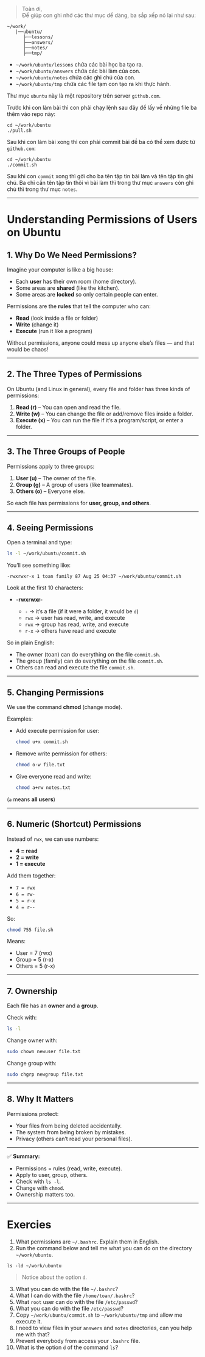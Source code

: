 >Toàn ơi,<br>
>Để giúp con ghi nhớ các thư mục dể dàng, ba sắp xếp nó lại như sau:
```
~/work/
   |──ubuntu/
      ├──lessons/
      ├──answers/
      ├──notes/
      ├──tmp/

```

- `~/work/ubuntu/lessons` chứa các bài học ba tạo ra.
- `~/work/ubuntu/answers` chứa các bài làm của con.
- `~/work/ubuntu/notes` chứa các ghi chú của con.
- `~/work/ubuntu/tmp` chứa các file tạm con tạo ra khi thực hành.

Thư mục `ubuntu` này là một repository trên server `github.com`.

Trước khi con làm bài thì con phải chạy lệnh sau đây để lấy về những file ba thêm vào repo này:

```
cd ~/work/ubuntu
./pull.sh

```

Sau khi con làm bài xong thì con phải commit bài đề ba có thể xem được từ `github.com`:

```
cd ~/work/ubuntu
./commit.sh
```

Sau khi con `commit` xong thì gởi cho ba tên tập tin bài làm và tên tập tin ghi chú.
Ba chỉ cần tên tập tin thôi vì bài làm thì trong thư mục `answers` còn ghi chú thì trong thư mục `notes`.

---

# Understanding Permissions of Users on Ubuntu

## 1. Why Do We Need Permissions?

Imagine your computer is like a big house:

* Each **user** has their own room (home directory).
* Some areas are **shared** (like the kitchen).
* Some areas are **locked** so only certain people can enter.

Permissions are the **rules** that tell the computer who can:

* **Read** (look inside a file or folder)
* **Write** (change it)
* **Execute** (run it like a program)

Without permissions, anyone could mess up anyone else’s files — and that would be chaos!

---

## 2. The Three Types of Permissions

On Ubuntu (and Linux in general), every file and folder has three kinds of permissions:

1. **Read (r)** – You can open and read the file.
2. **Write (w)** – You can change the file or add/remove files inside a folder.
3. **Execute (x)** – You can run the file if it’s a program/script, or enter a folder.

---

## 3. The Three Groups of People

Permissions apply to three groups:

1. **User (u)** – The owner of the file.
2. **Group (g)** – A group of users (like teammates).
3. **Others (o)** – Everyone else.

So each file has permissions for **user, group, and others**.

---

## 4. Seeing Permissions

Open a terminal and type:

```bash
ls -l ~/work/ubuntu/commit.sh
```

You’ll see something like:

```
-rwxrwxr-x 1 toan family 87 Aug 25 04:37 ~/work/ubuntu/commit.sh
```

Look at the first 10 characters:

* **-rwxrwxr-**

  * `-` → it’s a file (if it were a folder, it would be `d`)
  * `rwx` → user has read, write, and execute
  * `rwx` → group has read, write, and execute
  * `r-x` → others have read and execute

So in plain English:

* The owner (toan) can do everything on the file `commit.sh`.
* The group (family) can do everything on the file `commit.sh`.
* Others can read and execute the file `commit.sh`.

---

## 5. Changing Permissions

We use the command **chmod** (change mode).

Examples:

* Add execute permission for user:

  ```bash
  chmod u+x commit.sh
  ```
* Remove write permission for others:

  ```bash
  chmod o-w file.txt
  ```
* Give everyone read and write:

  ```bash
  chmod a+rw notes.txt
  ```

(`a` means **all users**)

---

## 6. Numeric (Shortcut) Permissions

Instead of `rwx`, we can use numbers:

* **4 = read**
* **2 = write**
* **1 = execute**

Add them together:

* `7 = rwx`
* `6 = rw-`
* `5 = r-x`
* `4 = r--`

So:

```bash
chmod 755 file.sh
```

Means:

* User = 7 (rwx)
* Group = 5 (r-x)
* Others = 5 (r-x)

---

## 7. Ownership

Each file has an **owner** and a **group**.

Check with:

```bash
ls -l
```

Change owner with:

```bash
sudo chown newuser file.txt
```

Change group with:

```bash
sudo chgrp newgroup file.txt
```

---

## 8. Why It Matters

Permissions protect:

* Your files from being deleted accidentally.
* The system from being broken by mistakes.
* Privacy (others can’t read your personal files).

---

✅ **Summary:**

* Permissions = rules (read, write, execute).
* Apply to user, group, others.
* Check with `ls -l`.
* Change with `chmod`.
* Ownership matters too.

---


# Exercies
1. What permissions are `~/.bashrc`. Explain them in English.
2. Run the command below and tell me what you can do on the directory `~/work/ubuntu`.

```
ls -ld ~/work/ubuntu
```
>Notice about the option `d`.


3. What you can do with the file `~/.bashrc`?
4. What I can do with the file `/home/toan/.bashrc`?
5. What `root` user can do with the file `/etc/passwd`?
6. What you can do with the file `/etc/passwd`?
7. Copy `~/work/ubuntu/commit.sh` to `~/work/ubuntu/tmp` and allow me execute it.
8. I need to view files in your `answers` and `notes` directories, can you help me with that?
9. Prevent everybody from access your `.bashrc` file.
10. What is the option `d` of the command `ls`?
